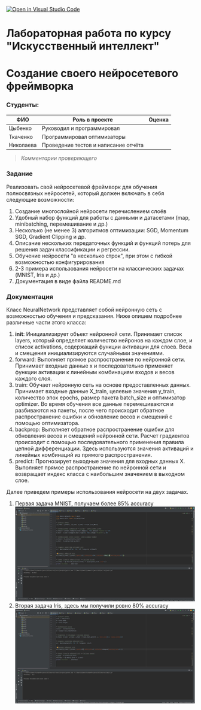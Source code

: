 [![Open in Visual Studio Code](https://classroom.github.com/assets/open-in-vscode-718a45dd9cf7e7f842a935f5ebbe5719a5e09af4491e668f4dbf3b35d5cca122.svg)](https://classroom.github.com/online_ide?assignment_repo_id=10935261&assignment_repo_type=AssignmentRepo)
# Лабораторная работа по курсу "Искусственный интеллект"
# Создание своего нейросетевого фреймворка 

### Студенты: 

| ФИО       | Роль в проекте                     | Оценка       |
|-----------|------------------------------------|--------------|
| Цыбенко | Руководил и программировал |          |
| Ткаченко | Программировал оптимизаторы |       |
| Николаева  | Проведение тестов и написание отчёта |          |

> *Комментарии проверяющего*

### Задание

Реализовать свой нейросетевой фреймворк для обучения полносвязных нейросетей, который должен включать в себя следующие возможности:

1. Создание многослойной нейросети перечислением слоёв
1. Удобный набор функций для работы с данными и датасетами (map, minibatching, перемешивание и др.)
1. Несколько (не менее 3) алгоритмов оптимизации: SGD, Momentum SGD, Gradient Clipping и др.
1. Описание нескольких передаточных функций и функций потерь для решения задач классификации и регрессии.
1. Обучение нейросети "в несколько строк", при этом с гибкой возможностью конфигурирования
1. 2-3 примера использования нейросети на классических задачах (MNIST, Iris и др.)
1. Документация в виде файла README.md 

### Документация

Класс NeuralNetwork представляет собой нейронную сеть с возможностью обучения и предсказания. Ниже опишем подробнее различные части этого класса:

1. __init__: Инициализирует объект нейронной сети. Принимает список layers, который определяет количество нейронов на каждом слое, и список activations, содержащий функции активации для слоев. Веса и смещения инициализируются случайными значениями.
2. forward: Выполняет прямое распространение по нейронной сети. Принимает входные данные x и последовательно применяет функции активации к линейным комбинациям входов и весов каждого слоя.
3. train: Обучает нейронную сеть на основе предоставленных данных. Принимает входные данные X_train, целевые значения y_train, количество эпох epochs, размер пакета batch_size и оптимизатор optimizer. Во время обучения все данные перемешиваются и разбиваются на пакеты, после чего происходит обратное распространение ошибки и обновление весов и смещений с помощью оптимизатора.
4. backprop: Выполняет обратное распространение ошибки для обновления весов и смещений нейронной сети. Расчет градиентов происходит с помощью последовательного применения правила цепной дифференциации. Здесь используются значения активаций и линейных комбинаций из прямого распространения.
5. predict: Прогнозирует выходные значения для входных данных X. Выполняет прямое распространение по нейронной сети и возвращает индекс класса с наибольшим значением в выходном слое.

Далее приведем примеры использования нейросети на двух задачах.

1. Первая задача MNIST, получаем более 85% accuracy
![test1](tests/test1.jpg)
2. Вторая задача Iris, здесь мы получили ровно 80% accuracy
![test2](tests/test2.jpg)
